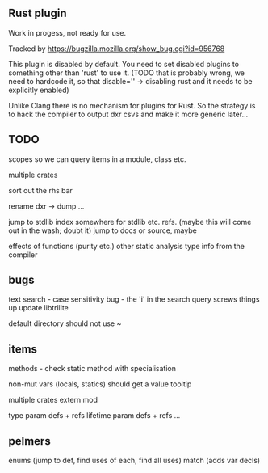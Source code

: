 Rust plugin
-----------

Work in progess, not ready for use.

Tracked by https://bugzilla.mozilla.org/show_bug.cgi?id=956768

This plugin is disabled by default. You need to set disabled plugins to something
other than 'rust' to use it. (TODO that is probably wrong, we need to hardcode it,
so that disable='' -> disabling rust and it needs to be explicitly enabled)

Unlike Clang there is no mechanism for plugins for Rust. So the strategy is to
hack the compiler to output dxr csvs and make it more generic later...

TODO
----

scopes so we can query items in a module, class etc.

multiple crates

sort out the rhs bar

rename dxr -> dump ...

jump to stdlib index somewhere for stdlib etc. refs. (maybe this will come out in the wash; doubt it)
  jump to docs or source, maybe

effects of functions (purity etc.)
  other static analysis type info from the compiler


bugs
----

text search - case sensitivity bug - the 'i' in the search query screws things up
  update libtrilite

default directory should not use ~

items
-----

methods - check static method with specialisation

non-mut vars (locals, statics) should get a value tooltip

multiple crates
  extern mod

type param defs + refs
lifetime param defs + refs
...

pelmers
-------

enums (jump to def, find uses of each, find all uses)
match (adds var decls)


